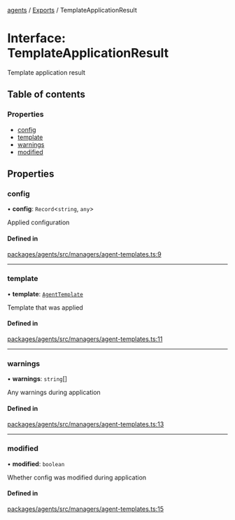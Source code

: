 <!-- 
 ⚠️  AUTO-GENERATED FILE - DO NOT EDIT MANUALLY
 This file is automatically generated by scripts/docs-generator.js
 To make changes, edit the source TypeScript files or update the generator script
-->

[agents](../../) / [Exports](../modules) / TemplateApplicationResult

# Interface: TemplateApplicationResult

Template application result

## Table of contents

### Properties

- [config](TemplateApplicationResult#config)
- [template](TemplateApplicationResult#template)
- [warnings](TemplateApplicationResult#warnings)
- [modified](TemplateApplicationResult#modified)

## Properties

### config

• **config**: `Record`\<`string`, `any`\>

Applied configuration

#### Defined in

[packages/agents/src/managers/agent-templates.ts:9](https://github.com/woojubb/robota/blob/c50179e56752f80ea03c64201e29ab12275152bf/packages/agents/src/managers/agent-templates.ts#L9)

___

### template

• **template**: [`AgentTemplate`](AgentTemplate)

Template that was applied

#### Defined in

[packages/agents/src/managers/agent-templates.ts:11](https://github.com/woojubb/robota/blob/c50179e56752f80ea03c64201e29ab12275152bf/packages/agents/src/managers/agent-templates.ts#L11)

___

### warnings

• **warnings**: `string`[]

Any warnings during application

#### Defined in

[packages/agents/src/managers/agent-templates.ts:13](https://github.com/woojubb/robota/blob/c50179e56752f80ea03c64201e29ab12275152bf/packages/agents/src/managers/agent-templates.ts#L13)

___

### modified

• **modified**: `boolean`

Whether config was modified during application

#### Defined in

[packages/agents/src/managers/agent-templates.ts:15](https://github.com/woojubb/robota/blob/c50179e56752f80ea03c64201e29ab12275152bf/packages/agents/src/managers/agent-templates.ts#L15)
